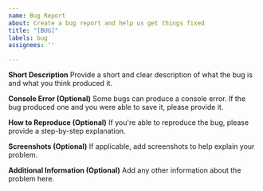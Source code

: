 ```yaml
---
name: Bug Report
about: Create a bug report and help us get things fixed
title: "[BUG]"
labels: bug
assignees: ''

---
```


**Short Description**
Provide a short and clear description of what the bug is and what you think produced it.

**Console Error (Optional)**
Some bugs can produce a console error. If the bug produced one and you were able to save it, please provide it.

**How to Reproduce (Optional)**
If you're able to reproduce the bug, please provide a step-by-step explanation.

**Screenshots (Optional)**
If applicable, add screenshots to help explain your problem.

**Additional Information (Optional)**
Add any other information about the problem here.
